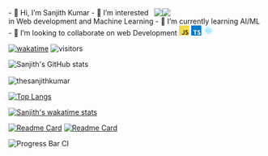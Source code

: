 <img align='right' src='https://user-images.githubusercontent.com/5713670/87202985-820dcb80-c2b6-11ea-9f56-7ec461c497c3.gif' width='200'>
<img align="right" src="https://media1.giphy.com/media/13HgwGsXF0aiGY/giphy.gif" />
- 👋 Hi, I’m Sanjith Kumar
- 👀 I’m interested in Web development and Machine Learning
- 🌱 I’m currently learning AI/ML
- 💞️ I’m looking to collaborate on web Development
<!--- 
-📫 How to reach me 
--->
<code><img height="20" alt="javascript" src="https://raw.githubusercontent.com/github/explore/80688e429a7d4ef2fca1e82350fe8e3517d3494d/topics/javascript/javascript.png"></code>
<code><img height="20" alt="javascript" src="https://raw.githubusercontent.com/github/explore/80688e429a7d4ef2fca1e82350fe8e3517d3494d/topics/typescript/typescript.png"></code>
<code><img height="20" alt="react" src="https://raw.githubusercontent.com/github/explore/80688e429a7d4ef2fca1e82350fe8e3517d3494d/topics/react/react.png"></code>
<br>

[![wakatime](https://wakatime.com/badge/user/ddf14465-c881-4ebe-ba15-7d5f683686e4.svg)](https://wakatime.com/@ddf14465-c881-4ebe-ba15-7d5f683686e4)
![visitors](https://visitor-badge.glitch.me/badge?page_id=53137451d&left_color=gray&right_color=blue)

![Sanjith's GitHub stats](https://github-readme-stats.vercel.app/api?username=thesanjithkumar&show_icons=true&theme=dracula&count_private=true)

<p><img align="center" src="https://github-readme-streak-stats.herokuapp.com/?user=thesanjithkumar&count_private=true&theme=dracula" alt="thesanjithkumar" /></p>

[![Top Langs](https://github-readme-stats.vercel.app/api/top-langs/?username=thesanjithkumar&langs_count=10&layout=compact&theme=dracula)](https://github.com/thesanjithkumar)

[![Sanjith's wakatime stats](https://github-readme-stats.vercel.app/api/wakatime?username=sanjithkumar&show_icons=true&theme=dracula&layout=compact)](https://github.com/thesanjithkumar)

[![Readme Card](https://github-readme-stats.vercel.app/api/pin/?username=thesanjithkumar&repo=react-clone-hennacrafts&show_icons=true&theme=dracula)](https://github.com/thesanjithkumar/react-clone-hennacrafts)
[![Readme Card](https://github-readme-stats.vercel.app/api/pin/?username=thesanjithkumar&repo=React-Quiz-typescript&show_icons=true&theme=dracula)](https://github.com/thesanjithkumar/React-Quiz-Typescript)

![Progress Bar CI](https://github.com/liununu/liununu/workflows/Progress%20Bar%20CI/badge.svg)


<!---
thesanjithkumar/thesanjithkumar is a ✨ special ✨ repository because its `README.md` (this file) appears on your GitHub profile.
You can click the Preview link to take a look at your changes.
--->
